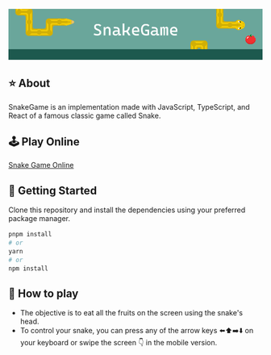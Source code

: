 ![Snake Game](public/thumb.png)

## ⭐️ About

SnakeGame is an implementation made with JavaScript, TypeScript, and React of a famous classic game called Snake.

## 🕹️ Play Online

[Snake Game Online](https://snake.davilhlapak.com.br/)

## 🚀 Getting Started

Clone this repository and install the dependencies using your preferred package manager.

```bash
pnpm install
# or
yarn
# or
npm install
```

## 🧩 How to play

-   The objective is to eat all the fruits on the screen using the snake's head.
-   To control your snake, you can press any of the arrow keys ⬅️⬆️➡️⬇️ on your keyboard or swipe the screen 👇 in the mobile version.
